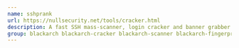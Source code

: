 ```yaml
---
name: sshprank
url: https://nullsecurity.net/tools/cracker.html
description: A fast SSH mass-scanner, login cracker and banner grabber tool using the python-masscan and shodan module.
group: blackarch blackarch-cracker blackarch-scanner blackarch-fingerprint
---
```

